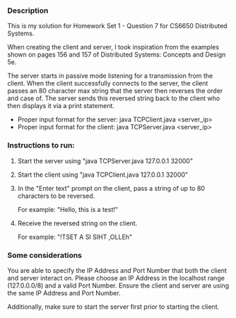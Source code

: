 ### Description

This is my solution for Homework Set 1 - Question 7 for CS6650 Distributed Systems.

When creating the client and server, I took inspiration from the examples shown on pages 156 and 157 of Distributed Systems: Concepts and Design 5e.

The server starts in passive mode listening for a transmission from the client. 
When the client successfully connects to the server, the client passes an 80 character max string that the server then reverses the order and case of. 
The server sends this reversed string back to the client who then displays it via a print statement. 

- Proper input format for the server: java TCPClient.java <server_ip> <port>
- Proper input format for the client: java TCPServer.java <server_ip> <port>

### Instructions to run:
1. Start the server using "java TCPServer.java 127.0.0.1 32000"
2. Start the client using "java TCPClient.java 127.0.0.1 32000"
3. In the "Enter text" prompt on the client, pass a string of up to 80 characters to be reversed.

   For example: "Hello, this is a test!"
5. Receive the reversed string on the client.

   For example: "!TSET A SI SIHT ,OLLEh"

### Some considerations
You are able to specify the IP Address and Port Number that both the client and server interact on. Please choose an IP Address in the localhost range (127.0.0.0/8) and a valid Port Number. 
Ensure the client and server are using the same IP Address and Port Number.

Additionally, make sure to start the server first prior to starting the client.

